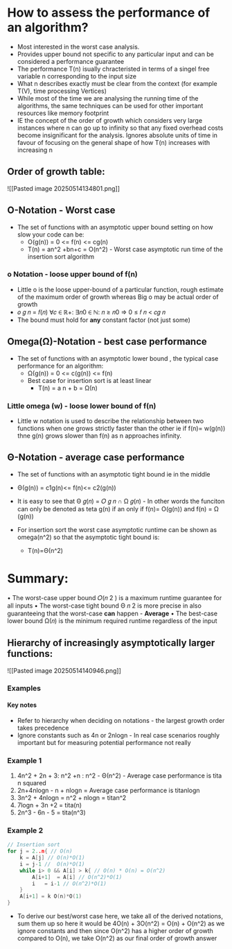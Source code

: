 # How to assess the performance of an algorithm?

- Most interested in the worst case analysis. 
- Provides upper bound not specific to any particular input and can be considered a performance guarantee
- The performance T(n) isually chracteristed in terms of a singel free variable n corresponding to the input size
- What n describes exactly must be clear from the context (for example T(V), time processing Vertices)
- While most of the time we are analysing the running time of the algorithms, the same techniques can be used for other important resources like memory footprint
- IE the concept of the order of growth which considers very large instances where n can go up to infinity so that any fixed overhead costs become insignificant for the analysis. Ignores absolute units of time in favour of focusing on the general shape of how T(n) increases with increasing n
## Order of growth table:

![[Pasted image 20250514134801.png]]

## O-Notation - Worst case
- The set of functions with an asymptotic upper bound setting on how slow your code can be:
	- O(g(n)) = 0 <= f(n) <= cg(n)
	- T(n) = an^2 +bn+c = O(n^2) - Worst case asymptotic run time of the insertion sort algorithm 
### o Notation - loose upper bound of f(n)
- Little o is the loose upper-bound of a particular function, rough estimate of the maximum order of growth whereas Big o may be actual order of growth
- 𝑜 𝑔 𝑛 = 𝑓(𝑛) ∀𝑐 ∈ ℝ+: ∃𝑛0 ∈ ℕ: 𝑛 ≥ 𝑛0 ⇒ 0 ≤ 𝑓 𝑛 < 𝑐𝑔 𝑛
- The bound must hold for **any** constant factor (not just some)

## Omega(Ω)-Notation - best case performance
- The set of functions with an asymptotic lower bound , the typical case performance for an algorithm:
	- Ω(g(n)) = 0 <= c(g(n)) <= f(n)
	- Best case for insertion sort is at least linear 
		- T(n) = a n + b = Ω(n)
### Little omega (w) - loose lower bound of f(n)
- Little w notation is used to describe the relationship between two functions when one grows strictly faster than the other ie if f(n)= w(g(n))  thne g(n) grows slower than f(n) as n approaches infinity.
## Θ-Notation - average case performance
- The set of functions with an asymptotic tight bound ie in the middle
- Θ(g(n)) = c1g(n)<= f(n)<= c2(g(n))
- It is easy to see that Θ 𝑔(𝑛) = 𝑂 𝑔 𝑛 ∩ Ω 𝑔(𝑛) - In other words the funciton can only be denoted as teta g(n) if an only if f(n)= O(g(n)) and f(n) = Ω (g(n))

- For insertion sort the worst case asymptotic runtime can be shown as omega(n^2)  so that the asymptotic tight bound is:
	- T(n)=Θ(n^2)

# Summary:

• The worst-case upper bound 𝑂(𝑛 2 ) is a maximum runtime guarantee for all inputs
• The worst-case tight bound Θ 𝑛 2 is more precise in also guaranteeing that the worst-case **can** happen - **Average**
• The best-case lower bound Ω(𝑛) is the minimum required runtime regardless of the input
## Hierarchy of increasingly asymptotically larger functions:

![[Pasted image 20250514140946.png]]

### Examples
#### Key notes
- Refer to hierarchy when deciding on notations - the largest growth order takes precedence
- Ignore constants such as 4n or 2nlogn - In real case scenarios roughly important but for measuring potential performance not really
### Example 1
1. 4n^2  + 2n + 3: n^2 +n : n^2 - Θ(n^2) - Average case performance is tita n squared
2. 2n+4nlogn - n + nlogn = Average case performance is titanlogn
3. 3n^2 + 4nlogn = n^2 + nlogn = titan^2
4. 7logn + 3n +2 = tita(n)
5. 2n^3 - 6n - 5 = tita(n^3)

### Example 2
```c
// Insertion sort
for j = 2..n{ // O(n)
	k = A[j] // O(n)*O(1)
	i = j-1 //  O(n)*O(1)
	while i> 0 && A[i] > k{ // O(n) * O(n) = O(n^2)
		A[i+1]	= A[i] // O(n^2)*O(1)
		i	= i-1 // O(n^2)*O(1)
	}
	A[i+1] = k O(n)*O(1)
}
```

- To derive our best/worst case here, we take all of the derived notations, sum them up so here it would be 4O(n) + 3O(n^2) = O(n) + O(n^2) as we ignore constants and then since O(n^2) has  a higher order of growth compared to O(n), we take O(n^2) as our final order of growth answer

